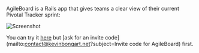 AgileBoard is a Rails app that gives teams a clear view of their current Pivotal Tracker sprint:

![Screenshot](http://f.cl.ly/items/1p0r200y2h280X0f3t3r/Screen%20Shot%202012-11-07%20at%201.17.37%20PM.png)

You can try it [here](http://agileboardapp.heroku.com) but [ask for an invite code](mailto:contact@kevinbongart.net?subject=Invite code for AgileBoard) first.